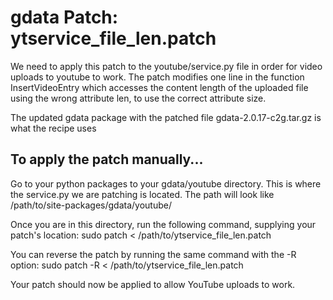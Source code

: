 gdata Patch: ytservice_file_len.patch
=====================================

We need to apply this patch to the youtube/service.py file in order
for video uploads to youtube to work. The patch modifies one line in
the function InsertVideoEntry which accesses the content length of
the uploaded file using the wrong attribute len, to use the correct
attribute size.	  

The updated gdata package with the patched file
gdata-2.0.17-c2g.tar.gz
is what the recipe uses

To apply the patch manually...
-------------------
Go to your python packages to your gdata/youtube directory. This is
where the service.py we are patching is located. The path will look
like
/path/to/site-packages/gdata/youtube/

Once you are in this directory, run the following command, supplying
your patch's location:
sudo patch < /path/to/ytservice_file_len.patch

You can reverse the patch by running the same command with the -R
option:
sudo patch -R < /path/to/ytservice_file_len.patch

Your patch should now be applied to allow YouTube uploads to work.
